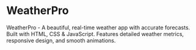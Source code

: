 # WeatherPro
WeatherPro - A beautiful, real-time weather app with accurate forecasts. Built with HTML, CSS &amp; JavaScript. Features detailed weather metrics, responsive design, and smooth animations.
